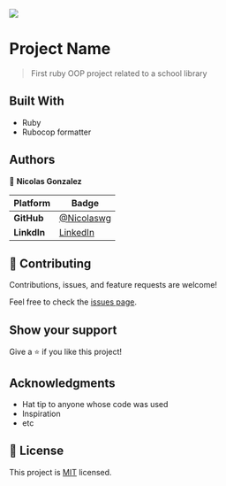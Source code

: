 ![](https://img.shields.io/badge/Microverse-blueviolet)

# Project Name

> First ruby OOP project related to a school library

## Built With

- Ruby
- Rubocop formatter

## Authors

👤 **Nicolas Gonzalez**

| Platform    | Badge                                                               |
| ----------- | ------------------------------------------------------------------- |
| **GitHub**  | [@Nicolaswg](https://github.com/Nicolaswg)                          |
| **LinkdIn** | [LinkedIn](https://www.linkedin.com/in/nicolas-gonzalez-8623461a0/) |

## 🤝 Contributing

Contributions, issues, and feature requests are welcome!

Feel free to check the [issues page](../../issues/).

## Show your support

Give a ⭐️ if you like this project!

## Acknowledgments

- Hat tip to anyone whose code was used
- Inspiration
- etc

## 📝 License

This project is [MIT](./MIT.md) licensed.
